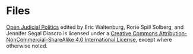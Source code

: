 # Files

[Open Judicial Politics](https://open.oregonstate.education/open-judicial-politics) 
edited by Eric Waltenburg, Rorie Spill Solberg, and Jennifer Segal Diascro is licensed under a [Creative Commons Attribution-NonCommercial-ShareAlike 4.0 International License](https://creativecommons.org/licenses/by-nc-sa/4.0/), except where otherwise noted.
